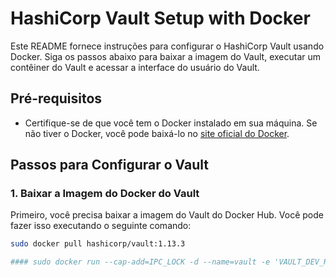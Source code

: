 # HashiCorp Vault Setup with Docker

Este README fornece instruções para configurar o HashiCorp Vault usando Docker. Siga os passos abaixo para baixar a imagem do Vault, executar um contêiner do Vault e acessar a interface do usuário do Vault.

## Pré-requisitos

- Certifique-se de que você tem o Docker instalado em sua máquina. Se não tiver o Docker, você pode baixá-lo no [site oficial do Docker](https://www.docker.com/get-started).

## Passos para Configurar o Vault

### 1. Baixar a Imagem do Docker do Vault

Primeiro, você precisa baixar a imagem do Vault do Docker Hub. Você pode fazer isso executando o seguinte comando:

```bash
sudo docker pull hashicorp/vault:1.13.3

#### sudo docker run --cap-add=IPC_LOCK -d --name=vault -e 'VAULT_DEV_ROOT_TOKEN_ID=myroot' -p 8200:8200 hashicorp/vault:1.13.3 

